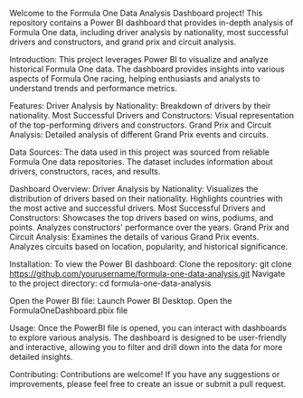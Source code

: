 Welcome to the Formula One Data Analysis Dashboard project! This repository contains a Power BI dashboard that provides in-depth analysis of Formula One data, including driver analysis by nationality, most successful drivers and constructors, and grand prix and circuit analysis.

Introduction:
This project leverages Power BI to visualize and analyze historical Formula One data. The dashboard provides insights into various aspects of Formula One racing, helping enthusiasts and analysts to understand trends and performance metrics.

Features:
Driver Analysis by Nationality: Breakdown of drivers by their nationality.
Most Successful Drivers and Constructors: Visual representation of the top-performing drivers and constructors.
Grand Prix and Circuit Analysis: Detailed analysis of different Grand Prix events and circuits.

Data Sources:
The data used in this project was sourced from reliable Formula One data repositories. The dataset includes information about drivers, constructors, races, and results.

Dashboard Overview:
Driver Analysis by Nationality:
Visualizes the distribution of drivers based on their nationality.
Highlights countries with the most active and successful drivers.
Most Successful Drivers and Constructors:
Showcases the top drivers based on wins, podiums, and points.
Analyzes constructors' performance over the years.
Grand Prix and Circuit Analysis:
Examines the details of various Grand Prix events.
Analyzes circuits based on location, popularity, and historical significance.

Installation:
To view the Power BI dashboard:
Clone the repository:
git clone https://github.com/yourusername/formula-one-data-analysis.git
Navigate to the project directory:
cd formula-one-data-analysis

Open the Power BI file:
Launch Power BI Desktop.
Open the FormulaOneDashboard.pbix file

Usage:
Once the PowerBI file is opened, you can interact with dashboards to explore various analysis. The dashboard is designed to be user-friendly and interactive, allowing you to filter and drill down into the data for more detailed insights.

Contributing:
Contributions are welcome! If you have any suggestions or improvements, please feel free to create an issue or submit a pull request.


